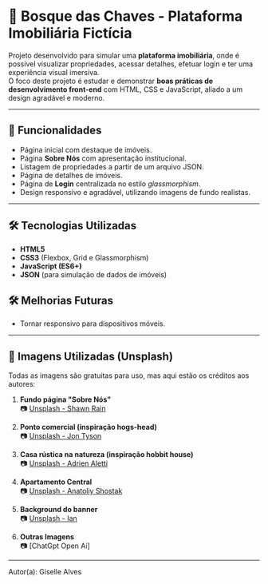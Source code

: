 # 🌳 Bosque das Chaves - Plataforma Imobiliária Fictícia 

Projeto desenvolvido para simular uma **plataforma imobiliária**, onde é possível visualizar propriedades, acessar detalhes, efetuar login e ter uma experiência visual imersiva.  
O foco deste projeto é estudar e demonstrar **boas práticas de desenvolvimento front-end** com HTML, CSS e JavaScript, aliado a um design agradável e moderno.  

---

## 🚀 Funcionalidades

- Página inicial com destaque de imóveis.
- Página **Sobre Nós** com apresentação institucional.
- Listagem de propriedades a partir de um arquivo JSON.
- Página de detalhes de imóveis.
- Página de **Login** centralizada no estilo *glassmorphism*.
- Design responsivo e agradável, utilizando imagens de fundo realistas.  

---

## 🛠️ Tecnologias Utilizadas

- **HTML5**  
- **CSS3** (Flexbox, Grid e Glassmorphism)  
- **JavaScript (ES6+)**  
- **JSON** (para simulação de dados de imóveis)

 ## 🛠️ Melhorias Futuras

- Tornar responsivo para dispositivos móveis.


---

## 🎨 Imagens Utilizadas (Unsplash)

Todas as imagens são gratuitas para uso, mas aqui estão os créditos aos autores:

1. **Fundo página "Sobre Nós"**  
   📷 [Unsplash - Shawn Rain]([https://unsplash.com/photos/green-plants-in-sunlight-1655520373165-4149f7292950](https://images.unsplash.com/photo-1655520373165-4149f7292950?q=80&w=687&auto=format&fit=crop&ixlib=rb-4.1.0&ixid=M3wxMjA3fDB8MHxwaG90by1wYWdlfHx8fGVufDB8fHx8fA%3D%3D))

2. **Ponto comercial (inspiração hogs-head)**  
   📷 [Unsplash - Jon Tyson]([https://unsplash.com/photos/foggy-forest-ym4TnuKp4cc](https://images.unsplash.com/photo-1736075006642-1f535cdb5834?q=80&w=1974&auto=format&fit=crop&ixlib=rb-4.1.0&ixid=M3wxMjA3fDB8MHxwaG90by1wYWdlfHx8fGVufDB8fHx8fA%3D%3D))

3. **Casa rústica na natureza (inspiração hobbit house)**  
   📷 [Unsplash - Adrien Aletti]([https://unsplash.com/photos/hobbit-house-in-the-woods-0B3R0jX0ozY](https://images.unsplash.com/photo-1584956861988-913b8c1c7270?q=80&w=1074&auto=format&fit=crop&ixlib=rb-4.1.0&ixid=M3wxMjA3fDB8MHxwaG90by1wYWdlfHx8fGVufDB8fHx8fA%3D%3D))

4. **Apartamento Central**  
   📷 [Unsplash - Anatoliy Shostak]([https://unsplash.com/photos/white-flowers-on-green-background-0ZPSX_mQ3xI](https://images.unsplash.com/photo-1598528644866-3215eb3e9771?q=80&w=1008&auto=format&fit=crop&ixlib=rb-4.1.0&ixid=M3wxMjA3fDB8MHxwaG90by1wYWdlfHx8fGVufDB8fHx8fA%3D%3D))

5. **Background do banner**  
   📷 [Unsplash - Ian]([[https://unsplash.com/photos/white-flowers-on-green-background-0ZPSX_mQ3xI](https://images.unsplash.com/photo-1598528644866-3215eb3e9771?q=80&w=1008&auto=format&fit=crop&ixlib=rb-4.1.0&ixid=M3wxMjA3fDB8MHxwaG90by1wYWdlfHx8fGVufDB8fHx8fA%3D%3D)](https://images.unsplash.com/photo-1744451042319-1b9fefbfc23b?q=80&w=1332&auto=format&fit=crop&ixlib=rb-4.1.0&ixid=M3wxMjA3fDB8MHxwaG90by1wYWdlfHx8fGVufDB8fHx8fA%3D%3D))

6. **Outras Imagens**  
   📷 [ChatGpt Open Ai]

   


---

Autor(a): Giselle Alves
